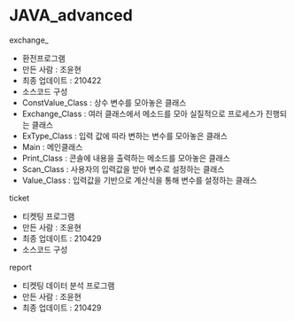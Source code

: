 # JAVA_advanced
exchange_
- 환전프로그램
- 만든 사람 : 조윤현
- 최종 업데이트 : 210422
- 소스코드 구성
- ConstValue_Class : 상수 변수를 모아놓은 클래스
- Exchange_Class : 여러 클래스에서 메소드를 모아 실질적으로 프로세스가 진행되는 클래스
- ExType_Class : 입력 값에 따라 변하는 변수를 모아놓은 클래스
- Main : 메인클래스
- Print_Class : 콘솔에 내용을 출력하는 메소드를 모아놓은 클래스
- Scan_Class : 사용자의 입력값을 받아 변수로 설정하는 클래스
- Value_Class : 입력값을 기반으로 계산식을 통해 변수를 설정하는 클래스

ticket
- 티켓팅 프로그램
- 만든 사람 : 조윤현
- 최종 업데이트 : 210429
- 소스코드 구성

report
- 티켓팅 데이터 분석 프로그램
- 만든 사람 : 조윤현
- 최종 업데이트 : 210429

